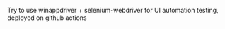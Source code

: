 

Try to use winappdriver + selenium-webdriver for UI automation testing, deployed on github actions